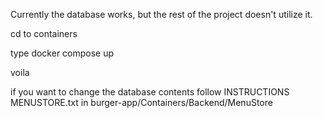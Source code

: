 Currently the database works, but the rest of the project doesn't utilize it.

cd to containers

type docker compose up

voila

if you want to change the database contents follow INSTRUCTIONS MENUSTORE.txt in burger-app/Containers/Backend/MenuStore
